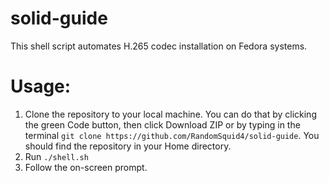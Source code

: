 # solid-guide
This shell script automates H.265 codec installation on Fedora systems.

# Usage:
1. Clone the repository to your local machine. You can do that by clicking the green Code button, then click Download ZIP or by typing in the terminal `git clone https://github.com/RandomSquid4/solid-guide`. You should find the repository in your Home directory.
2. Run `./shell.sh`
3. Follow the on-screen prompt.
